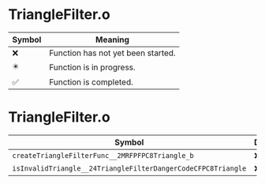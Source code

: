 # TriangleFilter.o
| Symbol | Meaning 
| ------------- | ------------- 
| :x: | Function has not yet been started. 
| :eight_pointed_black_star: | Function is in progress. 
| :white_check_mark: | Function is completed. 


# TriangleFilter.o
| Symbol | Decompiled? |
| ------------- | ------------- |
| `createTriangleFilterFunc__2MRFPFPC8Triangle_b` | :x: |
| `isInvalidTriangle__24TriangleFilterDangerCodeCFPC8Triangle` | :x: |
